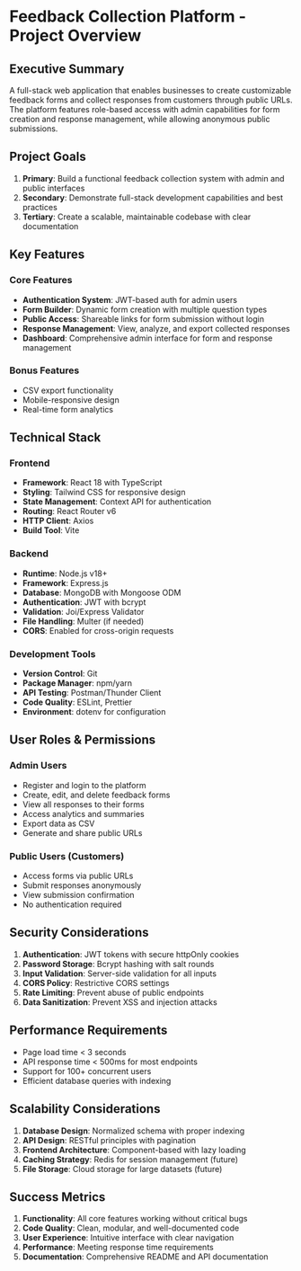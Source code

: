 # Feedback Collection Platform - Project Overview

## Executive Summary
A full-stack web application that enables businesses to create customizable feedback forms and collect responses from customers through public URLs. The platform features role-based access with admin capabilities for form creation and response management, while allowing anonymous public submissions.

## Project Goals
1. **Primary**: Build a functional feedback collection system with admin and public interfaces
2. **Secondary**: Demonstrate full-stack development capabilities and best practices
3. **Tertiary**: Create a scalable, maintainable codebase with clear documentation

## Key Features
### Core Features
- **Authentication System**: JWT-based auth for admin users
- **Form Builder**: Dynamic form creation with multiple question types
- **Public Access**: Shareable links for form submission without login
- **Response Management**: View, analyze, and export collected responses
- **Dashboard**: Comprehensive admin interface for form and response management

### Bonus Features
- CSV export functionality
- Mobile-responsive design
- Real-time form analytics

## Technical Stack
### Frontend
- **Framework**: React 18 with TypeScript
- **Styling**: Tailwind CSS for responsive design
- **State Management**: Context API for authentication
- **Routing**: React Router v6
- **HTTP Client**: Axios
- **Build Tool**: Vite

### Backend
- **Runtime**: Node.js v18+
- **Framework**: Express.js
- **Database**: MongoDB with Mongoose ODM
- **Authentication**: JWT with bcrypt
- **Validation**: Joi/Express Validator
- **File Handling**: Multer (if needed)
- **CORS**: Enabled for cross-origin requests

### Development Tools
- **Version Control**: Git
- **Package Manager**: npm/yarn
- **API Testing**: Postman/Thunder Client
- **Code Quality**: ESLint, Prettier
- **Environment**: dotenv for configuration

## User Roles & Permissions
### Admin Users
- Register and login to the platform
- Create, edit, and delete feedback forms
- View all responses to their forms
- Access analytics and summaries
- Export data as CSV
- Generate and share public URLs

### Public Users (Customers)
- Access forms via public URLs
- Submit responses anonymously
- View submission confirmation
- No authentication required

## Security Considerations
1. **Authentication**: JWT tokens with secure httpOnly cookies
2. **Password Storage**: Bcrypt hashing with salt rounds
3. **Input Validation**: Server-side validation for all inputs
4. **CORS Policy**: Restrictive CORS settings
5. **Rate Limiting**: Prevent abuse of public endpoints
6. **Data Sanitization**: Prevent XSS and injection attacks

## Performance Requirements
- Page load time < 3 seconds
- API response time < 500ms for most endpoints
- Support for 100+ concurrent users
- Efficient database queries with indexing

## Scalability Considerations
1. **Database Design**: Normalized schema with proper indexing
2. **API Design**: RESTful principles with pagination
3. **Frontend Architecture**: Component-based with lazy loading
4. **Caching Strategy**: Redis for session management (future)
5. **File Storage**: Cloud storage for large datasets (future)

## Success Metrics
1. **Functionality**: All core features working without critical bugs
2. **Code Quality**: Clean, modular, and well-documented code
3. **User Experience**: Intuitive interface with clear navigation
4. **Performance**: Meeting response time requirements
5. **Documentation**: Comprehensive README and API documentation